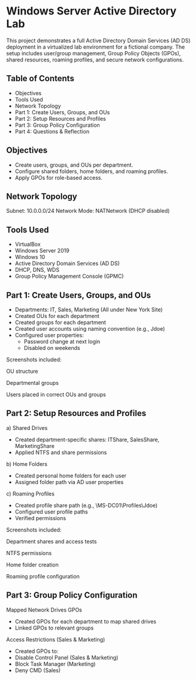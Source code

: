 # Windows Server Active Directory Lab
This project demonstrates a full Active Directory Domain Services (AD DS) deployment in a virtualized lab environment for a fictional company. The setup includes user/group management, Group Policy Objects (GPOs), shared resources, roaming profiles, and secure network configurations.

## Table of Contents

* Objectives
* Tools Used
* Network Topology
* Part 1: Create Users, Groups, and OUs
* Part 2: Setup Resources and Profiles
* Part 3: Group Policy Configuration
* Part 4: Questions & Reflection


## Objectives

* Create users, groups, and OUs per department.
* Configure shared folders, home folders, and roaming profiles.
* Apply GPOs for role-based access.

## Network Topology

Subnet: 10.0.0.0/24
Network Mode: NATNetwork (DHCP disabled)


## Tools Used

* VirtualBox
* Windows Server 2019
* Windows 10
* Active Directory Domain Services (AD DS)
* DHCP, DNS, WDS
* Group Policy Management Console (GPMC)

## Part 1: Create Users, Groups, and OUs

* Departments: IT, Sales, Marketing (All under New York Site)
* Created OUs for each department
* Created groups for each department
* Created user accounts using naming convention (e.g., Jdoe)
* Configured user properties:
  * Password change at next login
  * Disabled on weekends

Screenshots included:

OU structure

Departmental groups

Users placed in correct OUs and groups

## Part 2: Setup Resources and Profiles

a) Shared Drives
* Created department-specific shares: ITShare, SalesShare, MarketingShare
* Applied NTFS and share permissions

b) Home Folders
* Created personal home folders for each user
* Assigned folder path via AD user properties

c) Roaming Profiles
* Created profile share path (e.g., \\MS-DC01\Profiles\Jdoe)
* Configured user profile paths
* Verified permissions

Screenshots included:

Department shares and access tests

NTFS permissions

Home folder creation

Roaming profile configuration

## Part 3: Group Policy Configuration

Mapped Network Drives GPOs
* Created GPOs for each department to map shared drives
* Linked GPOs to relevant groups

Access Restrictions (Sales & Marketing)
* Created GPOs to:
* Disable Control Panel (Sales & Marketing)
* Block Task Manager (Marketing)
* Deny CMD (Sales)
